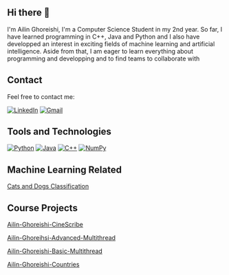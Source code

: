 ## Hi there 👋

I'm Ailin Ghoreishi, I'm a Computer Science Student in my 2nd year. So far, I have learned programming in C++, Java and Python and I also have developped an interest in exciting fields of machine learning and artificial intelligence. Aside from that, I am eager to learn everything about programming and developping and to find teams to collaborate with

## Contact
Feel free to contact me:

[![LinkedIn](https://img.shields.io/badge/LinkedIn-0077B5?style=flat&logo=linkedin&logoColor=white)](https://www.linkedin.com/in/ailinghoreishi)
[![Gmail](https://img.shields.io/badge/Gmail-EA4335?style=flat&logo=gmail&logoColor=white)](aghoreishi2004@gmail.com)


## Tools and Technologies

[![Python](https://img.shields.io/badge/Python-3776AB?style=flat&logo=python&logoColor=white)](https://www.python.org) 
[![Java](https://img.shields.io/badge/Java-007396?style=flat&logo=java&logoColor=white)](https://www.java.com) 
[![C++](https://img.shields.io/badge/C%2B%2B-00599C?style=flat&logo=c%2B%2B&logoColor=white)](https://en.cppreference.com) 
[![NumPy](https://img.shields.io/badge/NumPy-013243?style=flat&logo=numpy&logoColor=white)](https://numpy.org)

## Machine Learning Related
[Cats and Dogs Classification](https://github.com/A-Ghoreishi/Machine-learning-Cats-and-Dogs)

## Course Projects
[Ailin-Ghoreishi-CineScribe](https://github.com/A-Ghoreishi/Second-Assignment-CineScribe)

[Ailin-Ghoreihsi-Advanced-Multithread](https://github.com/A-Ghoreishi/Sixth-Assignment-Advanced-Multithreading)

[Ailin-Ghoreishi-Basic-Multithread](https://github.com/A-Ghoreishi/Fifth-Assignment-Multithread-Basics)

[Ailin-Ghoreishi-Countries](https://github.com/A-Ghoreishi/Fourth-Assignment-HTML-Parser)


